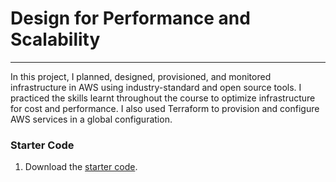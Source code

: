 # Design for Performance and Scalability

---

In this project, I planned, designed, provisioned, and monitored infrastructure in AWS using industry-standard and open source tools. I practiced the skills learnt throughout the course to optimize infrastructure for cost and performance. I also used Terraform to provision and configure AWS services in a global configuration.

### Starter Code

1. Download the [starter code](https://github.com/udacity/cand-c2-project).
